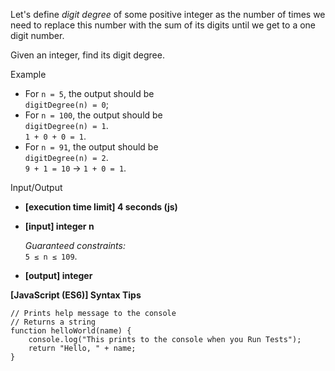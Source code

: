 Let's define _digit degree_ of some positive integer as the number of times we need to
replace this number with the sum of its digits until we get to a one digit number.

Given an integer, find its digit degree.

Example

- For `n = 5`, the output should be  
  `digitDegree(n) = 0`;
- For `n = 100`, the output should be  
  `digitDegree(n) = 1`.  
  `1 + 0 + 0 = 1`.
- For `n = 91`, the output should be  
  `digitDegree(n) = 2`.  
  `9 + 1 = 10` -> `1 + 0 = 1`.

Input/Output

- **\[execution time limit\] 4 seconds (js)**

- **\[input\] integer n**

  _Guaranteed constraints:_  
  `5 ≤ n ≤ 109`.

- **\[output\] integer**

**\[JavaScript (ES6)\] Syntax Tips**

    // Prints help message to the console
    // Returns a string
    function helloWorld(name) {
        console.log("This prints to the console when you Run Tests");
        return "Hello, " + name;
    }
